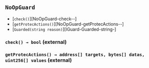 ## <span id="NoOpGuard"></span> `NoOpGuard`



- [`check()`][NoOpGuard-check--]
- [`getProtecActions()`][NoOpGuard-getProtecActions--]
- [`Guarded(string reason)`][IGuard-Guarded-string-]
### <span id="NoOpGuard-check--"></span> `check() → bool` (external)



### <span id="NoOpGuard-getProtecActions--"></span> `getProtecActions() → address[] targets, bytes[] datas, uint256[] values` (external)



